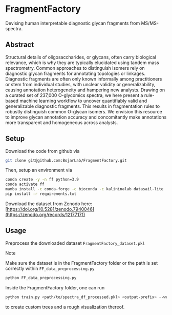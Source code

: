 # FragmentFactory

Devising human interpretable diagnostic glycan fragments from MS/MS-spectra.

## Abstract

Structural details of oligosaccharides, or glycans, often carry biological relevance, which is why they are typically elucidated using tandem mass spectrometry. Common approaches to distinguish isomers rely on diagnostic glycan fragments for annotating topologies or linkages. Diagnostic fragments are often only known informally among practitioners or stem from individual studies, with unclear validity or generalizability, causing annotation heterogeneity and hampering new analysts. Drawing on a curated set of 237,000 O-glycomics spectra, we here present a rule-based machine learning workflow to uncover quantifiably valid and generalizable diagnostic fragments. This results in fragmentation rules to robustly distinguish common O-glycan isomers. We envision this resource to improve glycan annotation accuracy and concomitantly make annotations more transparent and homogeneous across analysts.

## Setup

Download the code from github via

```bash
git clone git@github.com:BojarLab/FragmentFactory.git
```

Then, setup an environment via

```bash
conda create -y -n ff python=3.9
conda activate ff
mamba install -c conda-forge -c bioconda -c kalininalab datasail-lite
pip install -r requirements.txt
```

Download the dataset from Zenodo here:
[https://doi.org/10.5281/zenodo.7940046](https://zenodo.org/records/12177171)


## Usage
Preprocess the downloaded dataset `FragmentFactory_dataset.pkl`
> [!NOTE]  
> Make sure the dataset is in the FragmentFactory folder or the path is set correctly within `FF_data_preprocessing.py`

```bash
python FF_data_preprocessing.py
```

Inside the FragmentFactory folder, one can run 

```bash
python train.py <path/to/spectra_df_processed.pkl> <output-prefix> --weighting --GPID_SIM <val>
```

to create custom trees and a rough visualization thereof. 
